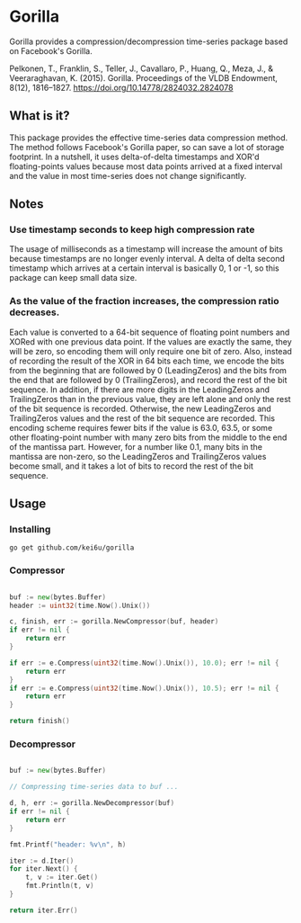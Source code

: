 # Gorilla

Gorilla provides a compression/decompression time-series package based on Facebook's Gorilla.

Pelkonen, T., Franklin, S., Teller, J., Cavallaro, P., Huang, Q., Meza, J., &#38; Veeraraghavan, K. (2015). Gorilla. Proceedings of the VLDB Endowment, 8(12), 1816–1827. https://doi.org/10.14778/2824032.2824078

## What is it?

This package provides the effective time-series data compression method.
The method follows Facebook's Gorilla paper, so can save a lot of storage footprint.
In a nutshell, it uses delta-of-delta timestamps and XOR'd floating-points values because most data points arrived at a fixed interval and the value in most time-series does not change significantly.

## Notes

### Use timestamp seconds to keep high compression rate

The usage of milliseconds as a timestamp will increase the amount of bits because timestamps are no longer evenly interval.
A delta of delta second timestamp which arrives at a certain interval is basically 0, 1 or -1, so this package can keep small data size.

### As the value of the fraction increases, the compression ratio decreases.

Each value is converted to a 64-bit sequence of floating point numbers and XORed with one previous data point. If the values are exactly the same, they will be zero, so encoding them will only require one bit of zero.
Also, instead of recording the result of the XOR in 64 bits each time, we encode the bits from the beginning that are followed by 0 (LeadingZeros) and the bits from the end that are followed by 0 (TrailingZeros), and record the rest of the bit sequence.
In addition, if there are more digits in the LeadingZeros and TrailingZeros than in the previous value, they are left alone and only the rest of the bit sequence is recorded.
Otherwise, the new LeadingZeros and TrailingZeros values and the rest of the bit sequence are recorded.
This encoding scheme requires fewer bits if the value is 63.0, 63.5, or some other floating-point number with many zero bits from the middle to the end of the mantissa part. However, for a number like 0.1, many bits in the mantissa are non-zero, so the LeadingZeros and TrailingZeros values become small, and it takes a lot of bits to record the rest of the bit sequence.

## Usage

### Installing

```shell
go get github.com/kei6u/gorilla
```

### Compressor

```go

buf := new(bytes.Buffer)
header := uint32(time.Now().Unix())

c, finish, err := gorilla.NewCompressor(buf, header)
if err != nil {
    return err
}

if err := e.Compress(uint32(time.Now().Unix()), 10.0); err != nil {
    return err
}
if err := e.Compress(uint32(time.Now().Unix()), 10.5); err != nil {
    return err
}

return finish()
```

### Decompressor

```go

buf := new(bytes.Buffer)

// Compressing time-series data to buf ...

d, h, err := gorilla.NewDecompressor(buf)
if err != nil {
    return err
}

fmt.Printf("header: %v\n", h)

iter := d.Iter()
for iter.Next() {
    t, v := iter.Get()
    fmt.Println(t, v)
}

return iter.Err()
```
